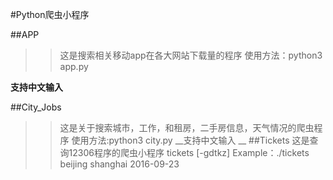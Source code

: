 #Python爬虫小程序

##APP
>> 这是搜索相关移动app在各大网站下载量的程序
>> 使用方法：python3 app.py 

__支持中文输入__

##City_Jobs
>> 这是关于搜索城市，工作，和租房，二手房信息，天气情况的爬虫程序
>> 使用方法:python3 city.py 
__支持中文输入 __
##Tickets
>> 这是查询12306程序的爬虫小程序
>> tickets [-gdtkz] <from> <to> <date> 
>> Example：./tickets beijing shanghai 2016-09-23

